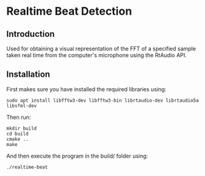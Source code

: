 # Realtime Beat Detection

## Introduction

Used for obtaining a visual representation of the FFT of a specified sample taken real time from the computer's microphone using the RtAudio API.

## Installation

First makes sure you have installed the required libraries using:

```
sudo apt install libfftw3-dev libfftw3-bin librtaudio-dev librtaudio5a libsfml-dev
```

Then run:

```
mkdir build
cd build
cmake ..
make
```

And then execute the program in the build/ folder using:

```
./realtime-beat
```
